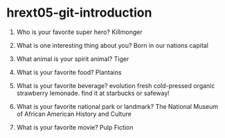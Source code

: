 # hrext05-git-introduction

1. Who is your favorite super hero? Killmonger


2. What is one interesting thing about you? Born in our nations capital


3. What animal is your spirit animal? Tiger


4. What is your favorite food? Plantains


5. What is your favorite beverage? evolution fresh cold-pressed organic strawberry lemonade. find it at starbucks or safeway!


6. What is your favorite national park or landmark? The National Museum of African American History and Culture 


7. What is your favorite movie? Pulp Fiction
